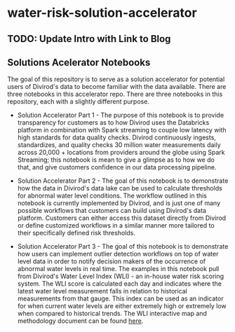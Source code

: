 # water-risk-solution-accelerator

## TODO: Update Intro with Link to Blog

## Solutions Acelerator Notebooks
The goal of this repository is to serve as a solution accelerator for potential users of Divirod's data to become 
familiar with the data available. There are three notebooks in this accelerator repo. There are three notebooks in this 
repository, each with a slightly different purpose.
* Solution Accelerator Part 1 - The purpose of this notebook is to provide transparency for customers as to how Divirod uses the Databricks platform in combination with Spark streaming to couple low latency with high standards for data quality checks. Divirod continuously ingests, standardizes, and quality checks 30 million water measurements daily across 20,000 + locations from providers around the globe using Spark Streaming; this notebook is mean to give a glimpse as to how we do that, and give customers confidence in our data processing pipeline.

* Solution Accelerator Part 2 - The goal of this notebook is to demonstrate how the data in Divirod's data lake can be used to calculate thresholds for abnormal water level conditions. The workflow outlined in this notebook is currently implemented by Divirod, and is just one of many possible workflows that customers can build using Divirod's data platform. Customers can either access this dataset directly from Divirod or define customized workflows in a similar manner more tailored to their specifically defined risk thresholds.

* Solution Accelerator Part 3 - The goal of this notebook is to demonstrate how users can implement outlier detection workflows on top of water level data in order to notify decision makers of the occurrence of abnormal water levels in real time. The examples in this notebook pull from Divirod's Water Level Index (WLI) - an in-house water risk scoring system. The WLI score is calculated each day and indicates where the latest water level measurement falls in relation to historical measurements from that gauge. This index can be used as an indicator for when current water levels are either extremely high or extremely low when compared to historical trends. The WLI interactive map and methodology document can be found [here](https://wli.divirod.com/).

